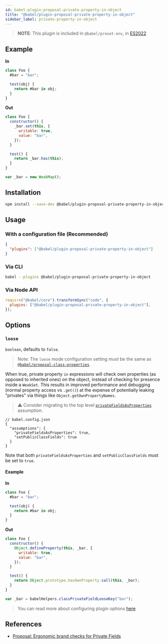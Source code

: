 ```yaml
---
id: babel-plugin-proposal-private-property-in-object
title: "@babel/plugin-proposal-private-property-in-object"
sidebar_label: private-property-in-object
---
```


> **NOTE**: This plugin is included in `@babel/preset-env`, in [ES2022](https://github.com/tc39/proposals/blob/master/finished-proposals.md)

## Example

**In**

```javascript
class Foo {
  #bar = "bar";

  test(obj) {
    return #bar in obj;
  }
}
```

**Out**

```javascript
class Foo {
  constructor() {
    _bar.set(this, {
      writable: true,
      value: "bar",
    });
  }

  test() {
    return _bar.has(this);
  }
}

var _bar = new WeakMap();
```

## Installation

```sh
npm install --save-dev @babel/plugin-proposal-private-property-in-object
```

## Usage

### With a configuration file (Recommended)

```json
{
  "plugins": ["@babel/plugin-proposal-private-property-in-object"]
}
```

### Via CLI

```sh
babel --plugins @babel/plugin-proposal-private-property-in-object
```

### Via Node API

```javascript
require("@babel/core").transformSync("code", {
  plugins: ["@babel/plugin-proposal-private-property-in-object"],
});
```

## Options

### `loose`

`boolean`, defaults to `false`.

> Note: The `loose` mode configuration setting _must_ be the same as [`@babel/proposal-class-properties`](plugin-proposal-class-properties.md).

When true, private property `in` expressions will check own properties (as opposed to inherited ones) on the object, instead of checking for presence inside a `WeakSet`. This results in improved
performance and debugging (normal property access vs `.get()`) at the expense
of potentially leaking "privates" via things like `Object.getOwnPropertyNames`.

> ⚠️ Consider migrating to the top level [`privateFieldsAsProperties`](assumptions.md#privatefieldsasproperties) assumption.

```jsonc
// babel.config.json
{
  "assumptions": {
    "privateFieldsAsProperties": true,
    "setPublicClassFields": true
  }
}
```

Note that both `privateFieldsAsProperties` and `setPublicClassFields` must be set to `true`.

#### Example

**In**

```javascript
class Foo {
  #bar = "bar";

  test(obj) {
    return #bar in obj;
  }
}
```

**Out**

```javascript
class Foo {
  constructor() {
    Object.defineProperty(this, _bar, {
      writable: true,
      value: "bar",
    });
  }

  test() {
    return Object.prototype.hasOwnProperty.call(this, _bar);
  }
}

var _bar = babelHelpers.classPrivateFieldLooseKey("bar");
```

> You can read more about configuring plugin options [here](https://babeljs.io/docs/en/plugins#plugin-options)

## References

- [Proposal: Ergonomic brand checks for Private Fields](https://github.com/tc39/proposal-private-fields-in-in)
